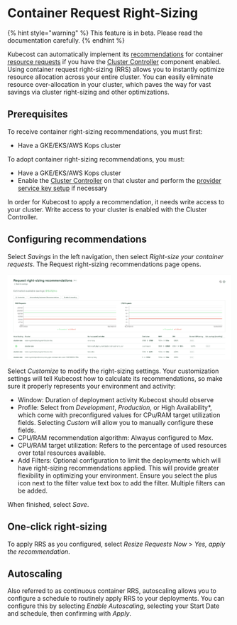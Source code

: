 # Container Request Right-Sizing

{% hint style="warning" %}
This feature is in beta. Please read the documentation carefully.
{% endhint %}

Kubecost can automatically implement its [recommendations](/apis/apis-overview/api-request-right-sizing-v2.md) for container [resource requests](https://kubernetes.io/docs/concepts/configuration/manage-resources-containers/#requests-and-limits) if you have the [Cluster Controller](/install-and-configure/advanced-configuration/controller/cluster-controller.md) component enabled. Using container request right-sizing (RRS) allows you to instantly optimize resource allocation across your entire cluster. You can easily eliminate resource over-allocation in your cluster, which paves the way for vast savings via cluster right-sizing and other optimizations.

## Prerequisites

To receive container right-sizing recommendations, you must first:

* Have a GKE/EKS/AWS Kops cluster

To adopt container right-sizing recommendations, you must:

* Have a GKE/EKS/AWS Kops cluster
* Enable the [Cluster Controller](https://docs.kubecost.com/install-and-configure/advanced-configuration/controller) on that cluster and perform the [provider service key setup](https://docs.kubecost.com/install-and-configure/advanced-configuration/controller#provider-service-key-setup) if necessary

In order for Kubecost to apply a recommendation, it needs write access to your cluster. Write access to your cluster is enabled with the Cluster Controller.

## Configuring recommendations

Select _Savings_ in the left navigation, then select _Right-size your container requests_. The Request right-sizing recommendations page opens.

![Request right-sizing recommendations Beta page](../../../../images/rightsizing.png)

Select _Customize_ to modify the right-sizing settings. Your customization settings will tell Kubecost how to calculate its recommendations, so make sure it properly represents your environment and activity:

* Window: Duration of deployment activity Kubecost should observe
* Profile: Select from *Development*, *Production*, or High Availability*, which come with preconfigured values for CPu/RAM target utilization fields. Selecting *Custom* will allow you to manually configure these fields.
* CPU/RAM recommendation algorithm: Alwayus configured to *Max*.
* CPU/RAM target utilization: Refers to the percentage of used resources over total resources available.
* Add Filters: Optional configuration to limit the deployments which will have right-sizing recommendations applied. This will provide greater flexibility in optimizing your environment. Ensure you select the plus icon next to the filter value text box to add the filter. Multiple filters can be added.

When finished, select *Save*.

## One-click right-sizing

To apply RRS as you configured, select *Resize Requests Now* > *Yes, apply the recommendation*.

## Autoscaling

Also referred to as continuous container RRS, autoscaling allows you to configure a schedule to routinely apply RRS to your deployments. You can configure this by selecting *Enable Autoscaling*, selecting your Start Date and schedule, then confirming with *Apply*.

